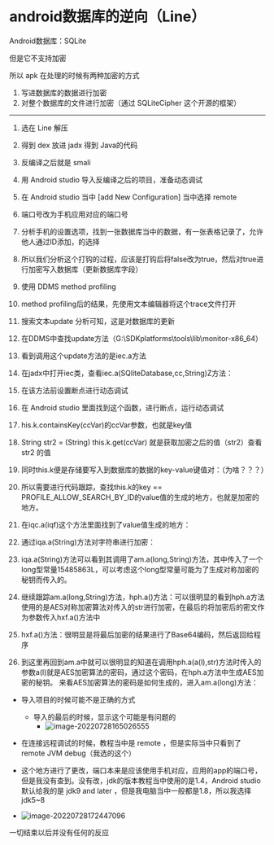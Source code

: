 # android数据库的逆向（Line）

Android数据库：SQLite

但是它不支持加密



所以 apk 在处理的时候有两种加密的方式

1. 写进数据库的数据进行加密
2. 对整个数据库的文件进行加密（通过 SQLiteCipher 这个开源的框架）

---

1. 选在 Line 解压
2. 得到 dex 放进 jadx 得到 Java的代码
3. 反编译之后就是 smali
4. 用 Android studio 导入反编译之后的项目，准备动态调试
5. 在 Android studio 当中 [add New Configuration] 当中选择 remote 
6. 端口号改为手机应用对应的端口号



1. 分析手机的设置选项，找到一张数据库当中的数据，有一张表格记录了，允许他人通过ID添加，的选择
2. 所以我们分析这个打钩的过程，应该是打钩后将false改为true，然后对true进行加密写入数据库（更新数据库字段）
3. 使用 DDMS method profiling
4. method profiling后的结果，先使用文本编辑器将这个trace文件打开
5. 搜索文本update 分析可知，这是对数据库的更新
6. 在DDMS中查找update方法（G:\SDKplatforms\tools\lib\monitor-x86_64）
7. 看到调用这个update方法的是iec.a方法
8. 在jadx中打开iec类，查看iec.a(SQliteDatabase,cc,String)Z方法：
9. 在该方法前设置断点进行动态调试
10. 在 Android studio 里面找到这个函数，进行断点，运行动态调试
11. his.k.containsKey(ccVar)的ccVar参数，也就是key值
12. String str2 = (String) this.k.get(ccVar) 就是获取加密之后的值（str2）查看 str2 的值
13. 同时this.k便是存储要写入到数据库的数据的key-value键值对：（为啥？？？）
14. 所以需要进行代码跟踪，查找this.k的key == PROFILE_ALLOW_SEARCH_BY_ID的value值的生成的地方，也就是加密的地方。
15. 在iqc.a(iqf)这个方法里面找到了value值生成的地方：
16. 通过iqa.a(String)方法对字符串进行加密：
17. iqa.a(String)方法可以看到其调用了am.a(long,String)方法，其中传入了一个long型常量15485863L，可以考虑这个long型常量可能为了生成对称加密的秘钥而传入的。
18. 继续跟踪am.a(long,String)方法，hph.a()方法：可以很明显的看到hph.a方法使用的是AES对称加密算法对传入的str进行加密，在最后的将加密后的密文作为参数传入hxf.a()方法中
19. hxf.a()方法：很明显是将最后加密的结果进行了Base64编码，然后返回给程序
20. 到这里再回到am.a中就可以很明显的知道在调用hph.a(a(l),str)方法时传入的参数a(l)就是AES加密算法的密码，通过这个密码，在hph.a方法中生成AES加密的秘钥。
    来看AES加密算法的密码是如何生成的，进入am.a(long)方法：





* 导入项目的时候可能不是正确的方式
  * 导入的最后的时候，显示这个可能是有问题的
    * ![image-20220728165026555](C:\Users\user\AppData\Roaming\Typora\typora-user-images\image-20220728165026555.png)





* 在连接远程调试的时候，教程当中是 remote ，但是实际当中只看到了 remote JVM debug（我选的这个）

* 这个地方进行了更改，端口本来是应该使用手机对应，应用的app的端口号，但是我没有查到。没有改，jdk的版本教程当中使用的是1.4，Android studio默认给我的是 jdk9 and later ，但是我电脑当中一般都是1.8，所以我选择 jdk5~8
* ![image-20220728172447096](C:\Users\user\AppData\Roaming\Typora\typora-user-images\image-20220728172447096.png)

一切结束以后并没有任何的反应







